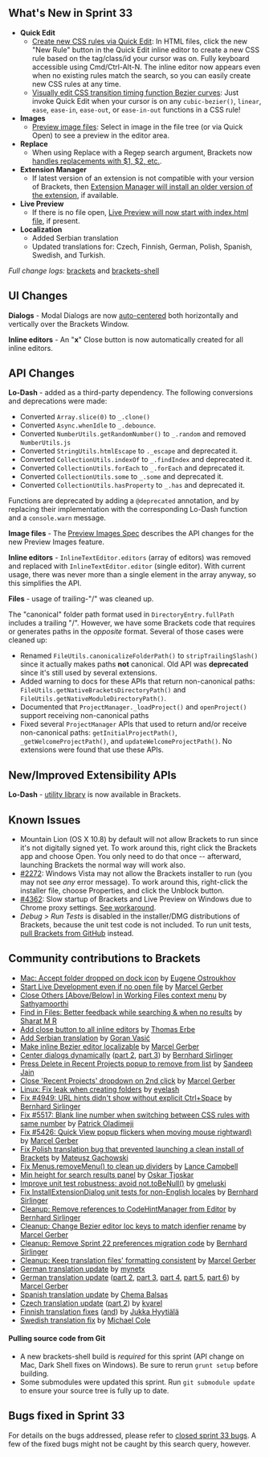 What's New in Sprint 33
-----------------------
* **Quick Edit**
    * [Create new CSS rules via Quick Edit](https://trello.com/c/5I5AddGo/599-5-css-quick-edit-create-new-selector): In HTML files, click the new "New Rule" button in the Quick Edit inline editor to create a new CSS rule based on the tag/class/id your cursor was on. Fully keyboard accessible using Cmd/Ctrl-Alt-N. The inline editor now appears even when no existing rules match the search, so you can easily create new CSS rules at any time.
    * [Visually edit CSS transition timing function Bezier curves](https://trello.com/c/5EPJdO1q/838-2-quick-edit-css-cubic-bezier): Just invoke Quick Edit when your cursor is on any `cubic-bezier()`, `linear`, `ease`, `ease-in`, `ease-out`, or `ease-in-out` functions in a CSS rule!
* **Images**
    * [Preview image files](https://trello.com/c/l9AcILkC/24-8-preview-images): Select in image in the file tree (or via Quick Open) to see a preview in the editor area.
* **Replace**
    * When using Replace with a Regep search argument, Brackets now [handles replacements with $1, $2, etc.](https://github.com/adobe/brackets/pull/5618).
* **Extension Manager**
    * If latest version of an extension is not compatible with your version of Brackets, then [Extension Manager will install an older version of the extension](https://github.com/adobe/brackets/pull/5653), if available.
* **Live Preview**
    * If there is no file open, [Live Preview will now start with index.html file](https://github.com/adobe/brackets/pull/5547), if present.
* **Localization**
    * Added Serbian translation
    * Updated translations for: Czech, Finnish, German, Polish, Spanish, Swedish, and Turkish.

_Full change logs:_ [brackets](https://github.com/adobe/brackets/compare/sprint-32...sprint-33#commits_bucket) and [brackets-shell](https://github.com/adobe/brackets-shell/compare/sprint-32...sprint-33#commits_bucket)


UI Changes
----------
**Dialogs** - Modal Dialogs are now [auto-centered](https://github.com/adobe/brackets/pull/5399) both horizontally and vertically over the Brackets Window.

**Inline editors** - An "**x**" Close button is now automatically created for all inline editors.


API Changes
-----------
**Lo-Dash** - added as a third-party dependency. The following conversions and deprecations were made:

* Converted `Array.slice(0)` to `_.clone()`
* Converted `Async.whenIdle` to `_.debounce`.
* Converted `NumberUtils.getRandomNumber()` to `_.random` and removed `NumberUtils.js`
* Converted `StringUtils.htmlEscape` to `._escape` and deprecated it.
* Converted `CollectionUtils.indexOf` to `_.findIndex` and deprecated it.
* Converted `CollectionUtils.forEach` to `_.forEach` and deprecated it.
* Converted `CollectionUtils.some` to `_.some` and deprecated it.
* Converted `CollectionUtils.hasProperty` to `_.has` and deprecated it.

Functions are deprecated by adding a `@deprecated` annotation, and by replacing their implementation with the corresponding Lo-Dash function and a `console.warn` message.

**Image files** - The [Preview Images Spec](https://github.com/adobe/brackets/wiki/Preview-Images-Spec) describes the API changes for the new Preview Images feature.

**Inline editors** - `InlineTextEditor.editors` (array of editors) was removed and replaced with `InlineTextEditor.editor` (single editor). With current usage, there was never more than a single element in the array anyway, so this simplifies the API.

**Files** - usage of trailing-"/" was cleaned up.

The "canonical" folder path format used in `DirectoryEntry.fullPath` includes a trailing "/".  However, we have some Brackets code that requires or generates paths in the _opposite_ format.  Several of those cases were cleaned up:

* Renamed `FileUtils.canonicalizeFolderPath()` to `stripTrailingSlash()` since it actually makes paths **not** canonical. Old API was **deprecated** since it's still used by several extensions.
* Added warning to docs for these APIs that return non-canonical paths: `FileUtils.getNativeBracketsDirectoryPath()` and `FileUtils.getNativeModuleDirectoryPath()`.
* Documented that `ProjectManager._loadProject()` and `openProject()` support receiving non-canonical paths
* Fixed several `ProjectManager` APIs that used to return and/or receive non-canonical paths: `getInitialProjectPath()`, `_getWelcomeProjectPath()`, and `updateWelcomeProjectPath()`.  No extensions were found that use these APIs.

New/Improved Extensibility APIs
-------------------------------
**Lo-Dash** - [utility library](http://lodash.com/) is now available in Brackets.


Known Issues
------------
* Mountain Lion (OS X 10.8) by default will not allow Brackets to run since it's not digitally signed yet. To work around this, right click the Brackets app and choose Open. You only need to do that once -- afterward, launching Brackets the normal way will work also.
* [#2272](https://github.com/adobe/brackets/issues/2272): Windows Vista may not allow the Brackets installer to run (you may not see _any_ error message). To work around this, right-click the installer file, choose Properties, and click the Unblock button.
* [#4362](https://github.com/adobe/brackets/issues/4362): Slow startup of Brackets and Live Preview on Windows due to Chrome proxy settings. [See workaround](https://support.google.com/chrome/answer/106010?hl=en).
* _Debug > Run Tests_ is disabled in the installer/DMG distributions of Brackets, because the unit test code is not included. To run unit tests, [pull Brackets from GitHub](https://github.com/adobe/brackets/wiki/How-to-Hack-on-Brackets#wiki-getcode) instead.


Community contributions to Brackets
-----------------------------------
* [Mac: Accept folder dropped on dock icon](https://github.com/adobe/brackets-shell/pull/353) by [Eugene Ostroukhov](https://github.com/eugeneo)
* [Start Live Development even if no open file](https://github.com/adobe/brackets/pull/5547) by [Marcel Gerber](https://github.com/SAPlayer)
* [Close Others [Above/Below] in Working Files context menu](https://github.com/adobe/brackets/pull/4590) by [Sathyamoorthi](https://github.com/sathyamoorthi)
* [Find in Files: Better feedback while searching & when no results](https://github.com/adobe/brackets/pull/5477) by [Sharat M R](https://github.com/cosmosgenius)
* [Add close button to all inline editors](https://github.com/adobe/brackets/pull/5443) by [Thomas Erbe](https://github.com/VizuaaLOG)
* [Add Serbian translation](https://github.com/adobe/brackets/pull/5515) by [Goran Vasić](https://github.com/Gocilla)
* [Make inline Bezier editor localizable](https://github.com/adobe/brackets/pull/5553) by [Marcel Gerber](https://github.com/SAPlayer)
* [Center dialogs dynamically](https://github.com/adobe/brackets/pull/5399) ([part 2](https://github.com/adobe/brackets/pull/5484), [part 3](https://github.com/adobe/brackets/pull/5579)) by [Bernhard Sirlinger](https://github.com/WebsiteDeveloper)
* [Press Delete in Recent Projects popup to remove from list](https://github.com/adobe/brackets/pull/5354) by [Sandeep Jain](https://github.com/sandeepjain)
* [Close 'Recent Projects' dropdown on 2nd click](https://github.com/adobe/brackets/pull/5435) by [Marcel Gerber](https://github.com/SAPlayer)
* [Linux: Fix leak when creating folders](https://github.com/adobe/brackets-shell/pull/356) by [eyelash](https://github.com/eyelash)
* [Fix #4949: URL hints didn't show without explicit Ctrl+Space](https://github.com/adobe/brackets/pull/5422) by [Bernhard Sirlinger](https://github.com/WebsiteDeveloper)
* [Fix #5517: Blank line number when switching between CSS rules with same number](https://github.com/adobe/brackets/pull/5582) by [Patrick Oladimeji](https://github.com/thehogfather)
* [Fix #5426: Quick View popup flickers when moving mouse rightward)](https://github.com/adobe/brackets/pull/5428) by [Marcel Gerber](https://github.com/SAPlayer)
* [Fix Polish translation bug that prevented launching a clean install of Brackets](https://github.com/adobe/brackets/pull/5471) by [Mateusz Gachowski](https://github.com/mateuszgachowski)
* [Fix Menus.removeMenu() to clean up dividers](https://github.com/adobe/brackets/pull/5384) by [Lance Campbell](https://github.com/lkcampbell)
* [Min height for search results panel](https://github.com/adobe/brackets/pull/5391) by [Oskar Tjoskar](https://github.com/tjoskar)
* [Improve unit test robustness: avoid not.toBeNull()](https://github.com/adobe/brackets/pull/5492) by [gmeluski](https://github.com/gmeluski)
* [Fix InstallExtensionDialog unit tests for non-English locales](https://github.com/adobe/brackets/pull/5433) by [Bernhard Sirlinger](https://github.com/WebsiteDeveloper)
* [Cleanup: Remove references to CodeHintManager from Editor](https://github.com/adobe/brackets/pull/5421) by [Bernhard Sirlinger](https://github.com/WebsiteDeveloper)
* [Cleanup: Change Bezier editor loc keys to match idenfier rename](https://github.com/adobe/brackets/pull/5644) by [Marcel Gerber](https://github.com/SAPlayer)
* [Cleanup: Remove Sprint 22 preferences migration code](https://github.com/adobe/brackets/pull/5429) by [Bernhard Sirlinger](https://github.com/WebsiteDeveloper)
* [Cleanup: Keep translation files' formatting consistent](https://github.com/adobe/brackets/pull/5505) by [Marcel Gerber](https://github.com/SAPlayer)
* [German translation update](https://github.com/adobe/brackets/pull/5470) by [mynetx](https://github.com/mynetx)
* [German translation update](https://github.com/adobe/brackets/pull/5449) ([part 2](https://github.com/adobe/brackets/pull/5459), [part 3](https://github.com/adobe/brackets/pull/5567), [part 4](https://github.com/adobe/brackets/pull/5583), [part 5](https://github.com/adobe/brackets/pull/5657), [part 6](https://github.com/adobe/brackets/pull/5667)) by [Marcel Gerber](https://github.com/SAPlayer)
* [Spanish translation update](https://github.com/adobe/brackets/pull/5676) by [Chema Balsas](https://github.com/jbalsas)
* [Czech translation update](https://github.com/adobe/brackets/pull/5510) ([part 2](https://github.com/adobe/brackets/pull/5331)) by [kvarel](https://github.com/kvarel)
* [Finnish translation fixes](https://github.com/adobe/brackets/pull/5556) ([and](https://github.com/adobe/brackets/pull/5557)) by [Jukka Hyytiälä](https://github.com/jukkah)
* [Swedish translation fix](https://github.com/adobe/brackets/pull/5647) by [Michael Cole](https://github.com/micole)

#### Pulling source code from Git
* A new brackets-shell build is _required_ for this sprint (API change on Mac, Dark Shell fixes on Windows). Be sure to rerun `grunt setup` before building.
* Some submodules were updated this sprint. Run `git submodule update` to ensure your source tree is fully up to date.


Bugs fixed in Sprint 33
-----------------------
For details on the bugs addressed, please refer to [closed sprint 33 bugs](https://github.com/adobe/brackets/issues?labels=&milestone=20&state=closed). A few of the fixed bugs might not be caught by this search query, however.